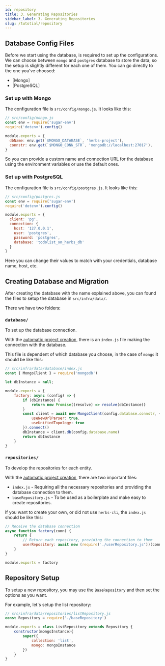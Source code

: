 ```yaml
---
id: repository
title: 3. Generating Repositories
sidebar_label: 3. Generating Repositories
slug: /tutotial/repository
---
```


## Database Config Files

Before we start using the database, is required to set up the configurations. We can choose between `mongo` and `postgres` database to store the data, so the setup is slightly different for each one of them. You can go directly to the one you've choosed:

- [Mongo]
- [PostgreSQL]

### Set up with Mongo

The configuration file is `src/config/mongo.js`. It looks like this:

```js
// src/config/mongo.js
const env = require('sugar-env')
require('dotenv').config()

module.exports = {
  dbName: env.get(`$MONGO_DATABASE`, 'herbs-project'),
  connstr: env.get(`$MONGO_CONN_STR`, 'mongodb://localhost:27017'),
}
```

So you can provide a custom name and connection URL for the database using the environment variables or use the default ones.

### Set up with PostgreSQL

The configuration file is `src/config/postgres.js`. It looks like this:

```js
// src/config/postgres.js
const env = require('sugar-env')
require('dotenv').config()

module.exports = {
  client: 'pg',
  connection: {
    host: '127.0.0.1',
    user: 'postgres',
    password: 'postgres',
    database: 'todolist_on_herbs_db'
  }
}
```

Here you can change their values to match with your credentials, database name, host, etc.

## Creating Database and Migration

After creating the database with the name explained above, you can found the files to setup the database in `src/infra/data/`.

There we have two folders:

### `database/`

To set up the database connection.

With the [automatic project creation](/docs/tutotial/new-project), there is an `index.js` file making the connection with the database.

This file is dependent of which database you choose, in the case of `mongo` it should be like this:

```js
// src/infra/data/database/index.js
const { MongoClient } = require('mongodb')

let dbInstance = null;

module.exports = {
    factory: async (config) => {
        if (dbInstance) {
            return new Promise((resolve) => resolve(dbInstance))
        }
        const client = await new MongoClient(config.database.connstr, {
            useNewUrlParser: true,
            useUnifiedTopology: true
        }).connect()
        dbInstance = client.db(config.database.name)
        return dbInstance
    }
}
```

### `repositories/`

To develop the repositories for each entity.

With the [automatic project creation](/docs/tutotial/new-project), there are two important files:

- `index.js` - Requiring all the necessary repositories and providing the database connection to them.
- `baseRepository.js` - To be used as a boilerplate and make easy to create repositories.

If you want to create your own, or did not use `herbs-cli`, the `index.js` should be like this:

```js
// Receive the database connection
async function factory(conn) {
    return {
        // Return each repository, providing the connection to them
        userRepository: await new (require('./userRepository.js'))(conn)
    }
}

module.exports = factory
```

## Repository Setup

To setup a new repository, you may use the `BaseRepository` and then set the options as you want.

For example, let's setup the list repository:

```js
// src/infra/data/repositories/listRepository.js
const Repository = require('./baseRepository')

module.exports = class ListRepository extends Repository {
    constructor(mongoInstance){
        super({ 
            collection: 'list',  
            mongo: mongoInstance  
        })
    }
}
```
